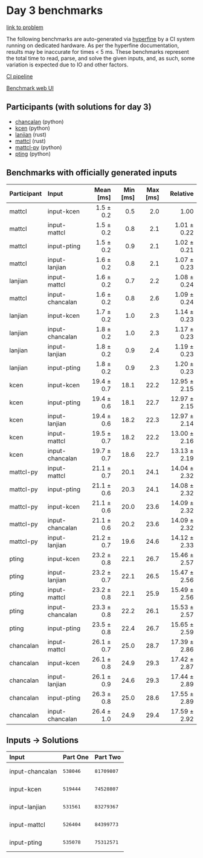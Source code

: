 # Day 3 benchmarks

[link to problem](https://adventofcode.com/2023/day/3)

The following benchmarks are auto-generated via
[hyperfine](https://github.com/sharkdp/hyperfine) by a CI system running on
dedicated hardware. As per the hyperfine documentation, results may be
inaccurate for times < 5 ms. These benchmarks represent the total time to read,
parse, and solve the given inputs, and, as such, some variation is expected due
to IO and other factors.

[CI pipeline](http://ci.papercode.net:8080/teams/main/pipelines/aoc2023)

[Benchmark web UI](https://aoc.ancalagon.black)


## Participants (with solutions for day 3)

- [chancalan](https://github.com/chancalan/aoc2023) (python)
- [kcen](https://github.com/kcen/aoc2023) (python)
- [lanjian](https://github.com/lanjian/aoc-2023) (rust)
- [mattcl](https://github.com/mattcl/aoc2023) (rust)
- [mattcl-py](https://github.com/mattcl/aoc2023-py) (python)
- [pting](https://github.com/pting/aoc2023) (python)


## Benchmarks with officially generated inputs

| Participant | Input | Mean [ms] | Min [ms] | Max [ms] | Relative |
|:---|:---|---:|---:|---:|---:|
| mattcl | input-kcen | 1.5 ± 0.2 | 0.5 | 2.0 | 1.00 |
| mattcl | input-mattcl | 1.5 ± 0.2 | 0.8 | 2.1 | 1.01 ± 0.22 |
| mattcl | input-pting | 1.5 ± 0.2 | 0.9 | 2.1 | 1.02 ± 0.21 |
| mattcl | input-lanjian | 1.6 ± 0.2 | 0.8 | 2.1 | 1.07 ± 0.23 |
| lanjian | input-mattcl | 1.6 ± 0.2 | 0.7 | 2.2 | 1.08 ± 0.24 |
| mattcl | input-chancalan | 1.6 ± 0.2 | 0.8 | 2.6 | 1.09 ± 0.24 |
| lanjian | input-kcen | 1.7 ± 0.2 | 1.0 | 2.3 | 1.14 ± 0.23 |
| lanjian | input-chancalan | 1.8 ± 0.2 | 1.0 | 2.3 | 1.17 ± 0.23 |
| lanjian | input-lanjian | 1.8 ± 0.2 | 0.9 | 2.4 | 1.19 ± 0.23 |
| lanjian | input-pting | 1.8 ± 0.2 | 0.9 | 2.3 | 1.20 ± 0.23 |
| kcen | input-kcen | 19.4 ± 0.7 | 18.1 | 22.2 | 12.95 ± 2.15 |
| kcen | input-pting | 19.4 ± 0.6 | 18.1 | 22.7 | 12.97 ± 2.15 |
| kcen | input-lanjian | 19.4 ± 0.6 | 18.2 | 22.3 | 12.97 ± 2.14 |
| kcen | input-mattcl | 19.5 ± 0.7 | 18.2 | 22.2 | 13.00 ± 2.16 |
| kcen | input-chancalan | 19.7 ± 0.7 | 18.6 | 22.7 | 13.13 ± 2.19 |
| mattcl-py | input-mattcl | 21.1 ± 0.7 | 20.1 | 24.1 | 14.04 ± 2.32 |
| mattcl-py | input-pting | 21.1 ± 0.6 | 20.3 | 24.1 | 14.08 ± 2.32 |
| mattcl-py | input-kcen | 21.1 ± 0.6 | 20.0 | 23.6 | 14.09 ± 2.32 |
| mattcl-py | input-chancalan | 21.1 ± 0.6 | 20.2 | 23.6 | 14.09 ± 2.32 |
| mattcl-py | input-lanjian | 21.2 ± 0.7 | 19.6 | 24.6 | 14.12 ± 2.33 |
| pting | input-kcen | 23.2 ± 0.8 | 22.1 | 26.7 | 15.46 ± 2.57 |
| pting | input-lanjian | 23.2 ± 0.7 | 22.1 | 26.5 | 15.47 ± 2.56 |
| pting | input-mattcl | 23.2 ± 0.8 | 22.1 | 25.9 | 15.49 ± 2.56 |
| pting | input-chancalan | 23.3 ± 0.8 | 22.2 | 26.1 | 15.53 ± 2.57 |
| pting | input-pting | 23.5 ± 0.8 | 22.4 | 26.7 | 15.65 ± 2.59 |
| chancalan | input-mattcl | 26.1 ± 0.7 | 25.0 | 28.7 | 17.39 ± 2.86 |
| chancalan | input-kcen | 26.1 ± 0.8 | 24.9 | 29.3 | 17.42 ± 2.87 |
| chancalan | input-lanjian | 26.1 ± 0.9 | 24.6 | 29.3 | 17.44 ± 2.89 |
| chancalan | input-pting | 26.3 ± 0.8 | 25.0 | 28.6 | 17.55 ± 2.89 |
| chancalan | input-chancalan | 26.4 ± 1.0 | 24.9 | 29.4 | 17.59 ± 2.92 |


## Inputs -> Solutions

| Input | Part One | Part Two |
|:---|:---|:---|
|input-chancalan|<pre>538046</pre>|<pre>81709807</pre>|
|input-kcen|<pre>519444</pre>|<pre>74528807</pre>|
|input-lanjian|<pre>531561</pre>|<pre>83279367</pre>|
|input-mattcl|<pre>526404</pre>|<pre>84399773</pre>|
|input-pting|<pre>535078</pre>|<pre>75312571</pre>|